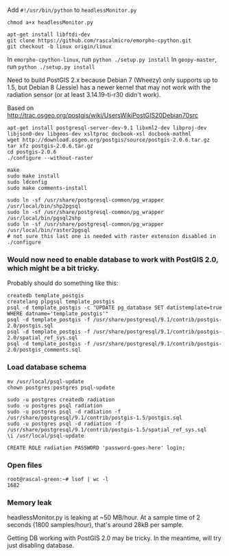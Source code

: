 Add `#!/usr/bin/python` to `headlessMonitor.py`

`chmod a+x headlessMonitor.py`

    apt-get install libftdi-dev
    git clone https://github.com/rascalmicro/emorpho-cpython.git
    git checkout -b linux origin/linux

In `emorpho-cpython-linux`, run `python ./setup.py install`
In `geopy-master`, run `python ./setup.py install`


Need to build PostGIS 2.x because Debian 7 (Wheezy) only supports up to 1.5, but Debian 8 (Jessie) has a newer kernel that may not work with the radiation sensor (or at least 3.14.19-ti-r30 didn't work).

Based on http://trac.osgeo.org/postgis/wiki/UsersWikiPostGIS20Debian70src

    apt-get install postgresql-server-dev-9.1 libxml2-dev libproj-dev libjson0-dev libgeos-dev xsltproc docbook-xsl docbook-mathml
    wget http://download.osgeo.org/postgis/source/postgis-2.0.6.tar.gz
    tar xfz postgis-2.0.6.tar.gz
    cd postgis-2.0.6
    ./configure --without-raster

    make
    sudo make install
    sudo ldconfig
    sudo make comments-install

    sudo ln -sf /usr/share/postgresql-common/pg_wrapper /usr/local/bin/shp2pgsql
    sudo ln -sf /usr/share/postgresql-common/pg_wrapper /usr/local/bin/pgsql2shp
    sudo ln -sf /usr/share/postgresql-common/pg_wrapper /usr/local/bin/raster2pgsql
    # not sure this last one is needed with raster extension disabled in ./configure

### Would now need to enable database to work with PostGIS 2.0, which might be a bit tricky. ###

Probably should do something like this:

    createdb template_postgis
    createlang plpgsql template_postgis
    psql -d template_postgis -c "UPDATE pg_database SET datistemplate=true WHERE datname='template_postgis'"
    psql -d template_postgis -f /usr/share/postgresql/9.1/contrib/postgis-2.0/postgis.sql
    psql -d template_postgis -f /usr/share/postgresql/9.1/contrib/postgis-2.0/spatial_ref_sys.sql
    psql -d template_postgis -f /usr/share/postgresql/9.1/contrib/postgis-2.0/postgis_comments.sql

### Load database schema ###

    mv /usr/local/psql-update
    chown postgres:postgres psql-update

    sudo -u postgres createdb radiation
    sudo -u postgres psql radiation
    sudo -u postgres psql -d radiation -f /usr/share/postgresql/9.1/contrib/postgis-1.5/postgis.sql
    sudo -u postgres psql -d radiation -f /usr/share/postgresql/9.1/contrib/postgis-1.5/spatial_ref_sys.sql
    \i /usr/local/psql-update
    
    CREATE ROLE radiation PASSWORD 'password-goes-here' login;


### Open files ###

    root@rascal-green:~# lsof | wc -l
    1682

### Memory leak ###

headlessMonitor.py is leaking at ~50 MB/hour. At a sample time of 2 seconds (1800 samples/hour), that's around 28kB per sample.

Getting DB working with PostGIS 2.0 may be tricky. In the meantime, will try just disabling database.

